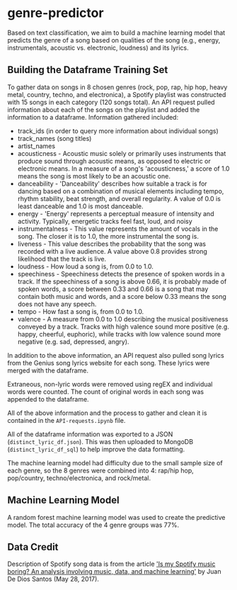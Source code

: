 # genre-predictor
Based on text classification, we aim to build a machine learning model that predicts the genre of a song based on qualities of the song (e.g., energy, instrumentals, acoustic vs. electronic, loudness) and its lyrics.

## Building the Dataframe Training Set
To gather data on songs in 8 chosen genres (rock, pop, rap, hip hop, heavy metal, country, techno, and electronica), a Spotify playlist was constructed with 15 songs in each category (120 songs total). An API request pulled information about each of the songs on the playlist and added the information to a dataframe. Information gathered included:

* track_ids (in order to query more information about individual songs)
* track_names (song titles)
* artist_names
* acousticness - Acoustic music solely or primarily uses instruments that produce sound through acoustic means, as opposed to electric or electronic means. In a measure of a song's 'acousticness,' a score of 1.0 means the song is most likely to be an acoustic one.
* danceability - 'Danceability' describes how suitable a track is for dancing based on a combination of musical elements including tempo, rhythm stability, beat strength, and overall regularity. A value of 0.0 is least danceable and 1.0 is most danceable.
* energy - 'Energy' represents a perceptual measure of intensity and activity. Typically, energetic tracks feel fast, loud, and noisy
* instrumentalness - This value represents the amount of vocals in the song. The closer it is to 1.0, the more instrumental the song is.
* liveness - This value describes the probability that the song was recorded with a live audience. A value above 0.8 provides strong likelihood that the track is live.
* loudness - How loud a song is, from 0.0 to 1.0.
* speechiness - Speechiness detects the presence of spoken words in a track. If the speechiness of a song is above 0.66, it is probably made of spoken words, a score between 0.33 and 0.66 is a song that may contain both music and words, and a score below 0.33 means the song does not have any speech.
* tempo - How fast a song is, from 0.0 to 1.0.
* valence - A measure from 0.0 to 1.0 describing the musical positiveness conveyed by a track. Tracks with high valence sound more positive (e.g. happy, cheerful, euphoric), while tracks with low valence sound more negative (e.g. sad, depressed, angry).

In addition to the above information, an API request also pulled song lyrics from the Genius song lyrics website for each song. These lyrics were merged with the dataframe. 

Extraneous, non-lyric words were removed using regEX and individual words were counted. The count of original words in each song was appended to the dataframe. 

All of the above information and the process to gather and clean it is contained in the `API-requests.ipynb` file.

All of the dataframe information was exported to a JSON (`distinct_lyric_df.json`). This was then uploaded to MongoDB (`distinct_lyric_df_sql`) to help improve the data formatting.

The machine learning model had difficulty due to the small sample size of each genre, so the 8 genres were combined into 4: rap/hip hop, pop/country, techno/electronica, and rock/metal.

## Machine Learning Model
A random forest machine learning model was used to create the predictive model. The total accuracy of the 4 genre groups was 77%.

## Data Credit
Description of Spotify song data is from the article <a href='https://towardsdatascience.com/is-my-spotify-music-boring-an-analysis-involving-music-data-and-machine-learning-47550ae931de'>'Is my Spotify music boring? An analysis involving music, data, and machine learning'</a> by Juan De Dios Santos (May 28, 2017).
